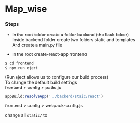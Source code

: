 # Map_wise

### Steps

* In the root folder create a folder backend (the flask folder)   
    Inside backend folder create two folders static and templates   
    And create a main.py file

* In the root create-react-app frontend

```bash
$ cd frontend
$ npm run eject
```
(Run eject allows us to configure our build process)    
To change the default build settings    
frontend > config > paths.js    

```javascript
appBuild:resolveApp('../backend/staic/react')
```
frontend > config > webpack-config.js

change all `static/` to `   `
